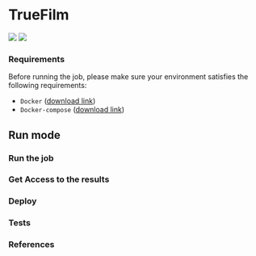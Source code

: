 # TrueFilm

<p align="left">
        <img src="https://img.shields.io/github/v/tag/AleNegrini/TrueFilm"/>
        <img src="https://img.shields.io/github/workflow/status/AleNegrini/TrueFilm/cicd_truefilm"/>
</p>

### Requirements

Before running the job, please make sure your environment satisfies the following requirements:

- `Docker` ([download link](http://github.com))
- `Docker-compose` ([download link](http://github.com))

## Run mode
### Run the job

### Get Access to the results


### Deploy

### Tests

### References
